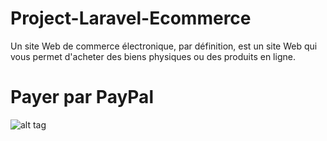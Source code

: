 # Project-Laravel-Ecommerce

Un site Web de commerce électronique, par définition, est un site Web qui vous permet d'acheter des biens physiques ou des produits en ligne.

# Payer par PayPal



![alt tag](https://logos-marques.com/wp-content/uploads/2020/01/Paypal-logo.png/to/img.png)


